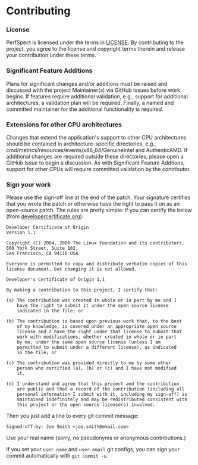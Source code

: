# Contributing

### License

PerfSpect is licensed under the terms in [LICENSE](./LICENSE). By contributing to the project, you agree to the license and copyright terms therein and release your contribution under these terms.

### Significant Feature Additions

Plans for significant changes and/or additions must be raised and discussed with the project Maintainer(s) via GitHub Issues before work begins. If features require additional validation, e.g., support for additional architectures, a validation plan will be required. Finally, a named and committed maintainer for the additional functionality is required.

### Extensions for other CPU architectures

Changes that extend the application's support to other CPU architectures should be contained in architecture-specific directories, e.g., cmd/metrics/resources/events/x86_64/GenuineIntel and AuthenticAMD. If additional changes are required outside these directories, please open a GitHub Issue to begin a discussion. As with Significant Feature Addtions, support for other CPUs will require committed validation by the contributor.

### Sign your work

Please use the sign-off line at the end of the patch. Your signature certifies that you wrote the patch or otherwise have the right to pass it on as an open-source patch. The rules are pretty simple: if you can certify
the below (from [developercertificate.org](http://developercertificate.org/)):

```
Developer Certificate of Origin
Version 1.1

Copyright (C) 2004, 2006 The Linux Foundation and its contributors.
660 York Street, Suite 102,
San Francisco, CA 94110 USA

Everyone is permitted to copy and distribute verbatim copies of this
license document, but changing it is not allowed.

Developer's Certificate of Origin 1.1

By making a contribution to this project, I certify that:

(a) The contribution was created in whole or in part by me and I
    have the right to submit it under the open source license
    indicated in the file; or

(b) The contribution is based upon previous work that, to the best
    of my knowledge, is covered under an appropriate open source
    license and I have the right under that license to submit that
    work with modifications, whether created in whole or in part
    by me, under the same open source license (unless I am
    permitted to submit under a different license), as indicated
    in the file; or

(c) The contribution was provided directly to me by some other
    person who certified (a), (b) or (c) and I have not modified
    it.

(d) I understand and agree that this project and the contribution
    are public and that a record of the contribution (including all
    personal information I submit with it, including my sign-off) is
    maintained indefinitely and may be redistributed consistent with
    this project or the open source license(s) involved.
```

Then you just add a line to every git commit message:

    Signed-off-by: Joe Smith <joe.smith@email.com>

Use your real name (sorry, no pseudonyms or anonymous contributions.)

If you set your `user.name` and `user.email` git configs, you can sign your
commit automatically with `git commit -s`.